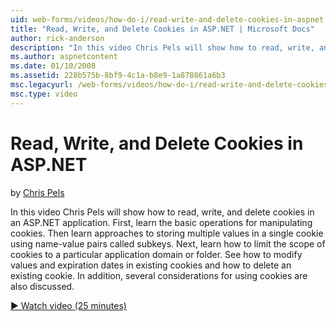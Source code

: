 ```yaml
---
uid: web-forms/videos/how-do-i/read-write-and-delete-cookies-in-aspnet
title: "Read, Write, and Delete Cookies in ASP.NET | Microsoft Docs"
author: rick-anderson
description: "In this video Chris Pels will show how to read, write, and delete cookies in an ASP.NET application. First, learn the basic operations for manipulating cooki..."
ms.author: aspnetcontent
ms.date: 01/10/2008
ms.assetid: 228b575b-8bf9-4c1a-b8e9-1a878861a6b3
msc.legacyurl: /web-forms/videos/how-do-i/read-write-and-delete-cookies-in-aspnet
msc.type: video
---
```

Read, Write, and Delete Cookies in ASP.NET
====================
by [Chris Pels](https://twitter.com/chrispels)

In this video Chris Pels will show how to read, write, and delete cookies in an ASP.NET application. First, learn the basic operations for manipulating cookies. Then learn approaches to storing multiple values in a single cookie using name-value pairs called subkeys. Next, learn how to limit the scope of cookies to a particular application domain or folder. See how to modify values and expiration dates in existing cookies and how to delete an existing cookie. In addition, several considerations for using cookies are also discussed.

[&#9654; Watch video (25 minutes)](https://channel9.msdn.com/Blogs/ASP-NET-Site-Videos/read-write-and-delete-cookies-in-aspnet)
